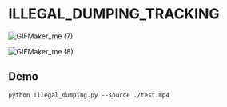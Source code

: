 # ILLEGAL_DUMPING_TRACKING

![GIFMaker_me (7)](https://github.com/heernink/ILLEGAL_DUMPING_TRACKING/assets/75311780/bf167b63-4378-4b86-b2da-c49c5482d2ae)

![GIFMaker_me (8)](https://github.com/heernink/ILLEGAL_DUMPING_TRACKING/assets/75311780/a6b6bac2-4fcf-4558-b84f-cbefbaecaf3f)

## Demo
```
python illegal_dumping.py --source ./test.mp4
```
